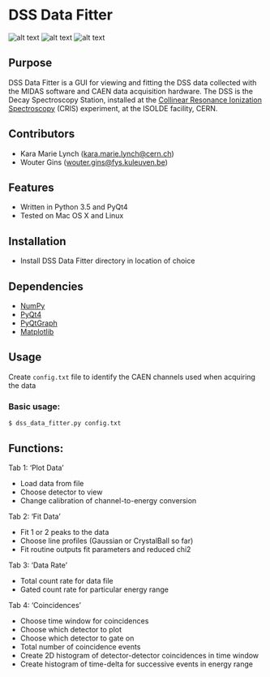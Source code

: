 # DSS Data Fitter

![alt text](https://img.shields.io/badge/License-MIT-blue.svg 'License')
![alt text](https://img.shields.io/badge/Python-3.5-green.svg 'Python version')
![alt text](https://img.shields.io/badge/Tested_on-Linux/Mac/Windows-green.svg 'Supported platform')

## Purpose
DSS Data Fitter is a GUI for viewing and fitting the DSS data collected with the MIDAS software and CAEN data acquisition hardware. The DSS is the Decay Spectroscopy Station, installed at the [Collinear Resonance Ionization Spectroscopy](http://isolde-cris.web.cern.ch/) (CRIS) experiment, at the ISOLDE facility, CERN.

## Contributors
- Kara Marie Lynch (kara.marie.lynch@cern.ch)
- Wouter Gins (wouter.gins@fys.kuleuven.be)

## Features
- Written in Python 3.5 and PyQt4
- Tested on Mac OS X and Linux 

## Installation
- Install DSS Data Fitter directory in location of choice

## Dependencies
- [NumPy](http://www.numpy.org/)
- [PyQt4](https://pypi.python.org/pypi/PyQt4)
- [PyQtGraph](http://www.pyqtgraph.org/)
- [Matplotlib](http://matplotlib.org/)

## Usage
Create `config.txt` file to identify the CAEN channels used when acquiring the data
### Basic usage:
`$ dss_data_fitter.py config.txt`

## Functions:
Tab 1: ‘Plot Data’
- Load data from file
- Choose detector to view
- Change calibration of channel-to-energy conversion

Tab 2: ‘Fit Data’
- Fit 1 or 2 peaks to the data
- Choose line profiles (Gaussian or CrystalBall so far)
- Fit routine outputs fit parameters and reduced chi2

Tab 3: ‘Data Rate’
- Total count rate for data file
- Gated count rate for particular energy range

Tab 4: ‘Coincidences’
- Choose time window for coincidences
- Choose which detector to plot
- Choose which detector to gate on
- Total number of coincidence events
- Create 2D histogram of detector-detector coincidences in time window
- Create histogram of time-delta for successive events in energy range

